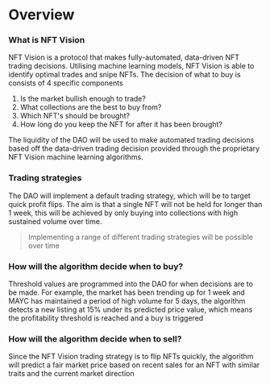 # Overview

### What is NFT Vision

NFT Vision is a protocol that makes fully-automated, data-driven NFT trading decisions. Utilising machine learning models, NFT Vision is able to identify optimal trades and snipe NFTs. The decision of what to buy is consists of 4 specific components

1. Is the market bullish enough to trade?
2. What collections are the best to buy from?
3. Which NFT's should be brought?
4. How long do you keep the NFT for after it has been brought?

The liquidity of the DAO will be used to make automated trading decisions based off the data-driven trading decision provided through the proprietary NFT Vision machine learning algorithms.&#x20;

### Trading strategies

The DAO will implement a default trading strategy, which will be to target quick profit flips. The aim is that a single NFT will not be held for longer than 1 week, this will be achieved by only buying into collections with high sustained volume over time.

> Implementing a range of different trading strategies will be possible over time

### How will the algorithm decide when to buy?

Threshold values are programmed into the DAO for when decisions are to be made. For example, the market has been trending up for 1 week and MAYC has maintained a period of high volume for 5 days, the algorithm detects a new listing at 15% under its predicted price value, which means the profitability threshold is reached and a buy is triggered

### How will the algorithm decide when to sell?

Since the NFT Vision trading strategy is to flip NFTs quickly, the algorithm will predict a fair market price based on recent sales for an NFT with similar traits and the current market direction
